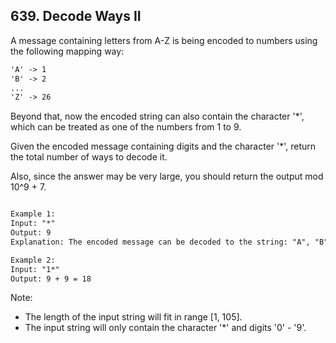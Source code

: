 ## 639. Decode Ways II

A message containing letters from A-Z is being encoded to numbers using the following mapping way:

```html
'A' -> 1
'B' -> 2
...
'Z' -> 26

```

Beyond that, now the encoded string can also contain the character '*', which can be treated as one of the numbers from 1 to 9.

Given the encoded message containing digits and the character '*', return the total number of ways to decode it.

Also, since the answer may be very large, you should return the output mod 10^9 + 7.



```html

Example 1:
Input: "*"
Output: 9
Explanation: The encoded message can be decoded to the string: "A", "B", "C", "D", "E", "F", "G", "H", "I".

Example 2:
Input: "1*"
Output: 9 + 9 = 18
```


Note:
- The length of the input string will fit in range [1, 105].
- The input string will only contain the character '*' and digits '0' - '9'.
